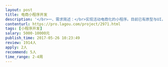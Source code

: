 ```yaml
---                
layout: post       
title: 电商小程序开发           
description: '</br>一、需求简述：</br>实现活动电商化的小程序。目前已有原型与UI，需要开发者完成开发</br>开发语言可以是Java或PHP</br></br>二、用户角色：</br>1、普通用户</br>普通用户可以按照活动原价报名参加活动</br>2、VIP会员</br>普通用户支付年费，可升级为VIP会员。</br>VIP会员具备特殊福利和参加活动的折扣权利。</br></br>三、功能点：</br>1、发布活动</br>机构会员或管理员发布活动。</br>活动信息包括：活动标题、图文内容、价格、地点、时间等</br>2、活动展示</br>活动可在小程序前端展示出来。</br>3、购买和报名活动</br>用户可报名参加活动，报名需要填写手机号等用户信息</br>'     
contenturl: https://pro.lagou.com/project/2971.html      
tags: [小程序开发]            
salary: 5000-10000元          
publish_time: 2017-05-26 10:23:49         
review: 1914人                   
apply: 2人                   
recommend: 5人                   
time_range: 2-4周              
---                 
```

